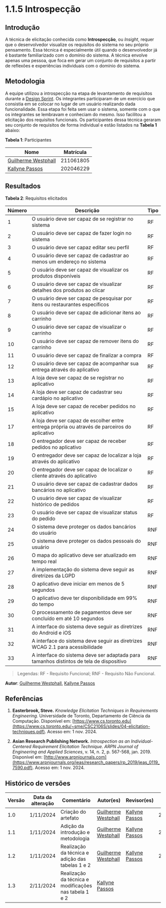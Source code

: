 # 1.1.5 Introspecção

## Introdução

A técnica de elicitação conhecida como **Introspecção**, ou *Insight*, requer que o desenvolvedor visualize os requisitos do sistema no seu próprio pensamento. Essa técnica é especialmente útil quando o desenvolvedor já é bastante familiarizado com o domínio do sistema. A técnica envolve apenas uma pessoa, que foca em gerar um conjunto de requisitos a partir de reflexões e experiências individuais com o domínio do sistema.

## Metodologia

A equipe utilizou a introspecção na etapa de levantamento de requisitos durante a [Design Sprint](../1.1.DesignSprint.md). Os integrantes participaram de um exercício que consistia em se colocar no lugar de um usuário realizando dada funcionalidade. Essa etapa foi feita sem usar o sistema, somente com o que os integrantes se lembravam e conheciam do mesmo. Isso facilitou a elicitação dos requisitos funcionais. Os participantes dessa técnica geraram seu conjunto de requisitos de forma individual e estão listados na **Tabela 1** abaixo:

**Tabela 1**: Participantes

| Nome                                            | Matrícula |    
|-------------------------------------------------|-----------|
| [Guilherme Westphall](https://github.com/west7) | 211061805 | 
| [Kallyne Passos](https://github.com/kalipassos) | 202046229 | 

## Resultados

**Tabela 2**: Requisitos elicitados

| Número | Descrição                                                                                     | Tipo |
|--------|-----------------------------------------------------------------------------------------------|------|
| 1      | O usuário deve ser capaz de se registrar no sistema                                           | RF   |
| 2      | O usuário deve ser capaz de fazer login no sistema                                            | RF   |
| 3      | O usuário deve ser capaz editar seu perfil                                                    | RF   |
| 4      | O usuário deve ser capaz de cadastrar ao menos um endereço no sistema                         | RF   |
| 5      | O usuário deve ser capaz de visualizar os produtos disponíveis                                | RF   |
| 6      | O usuário deve ser capaz de visualizar detalhes dos produtos ao clicar                        | RF   |
| 7      | O usuário deve ser capaz de pesquisar por itens ou restaurantes específicos                   | RF   |
| 8      | O usuário deve ser capaz de adicionar itens ao carrinho                                       | RF   |
| 9      | O usuário deve ser capaz de visualizar o carrinho                                             | RF   |
| 10     | O usuário deve ser capaz de remover itens do carrinho                                         | RF   |
| 11     | O usuário deve ser capaz de finalizar a compra                                                | RF   |
| 12     | O usuário deve ser capaz de acompanhar sua entrega através do aplicativo                      | RF   |
| 13     | A loja deve ser capaz de se registrar no aplicativo                                           | RF   |
| 14     | A loja deve ser capaz de cadastrar seu cardápio no aplicativo                                 | RF   |
| 15     | A loja deve ser capaz de receber pedidos no aplicativo                                        | RF   |
| 17     | A loja deve ser capaz de escolher entre entrega própria ou através de parceiros do aplicativo | RF   |
| 18     | O entregador deve ser capaz de receber pedidos no aplicativo                                  | RF   |
| 19     | O entregador deve ser capaz de localizar a loja através do aplicativo                         | RF   |
| 20     | O entregador deve ser capaz de localizar o cliente através do aplicativo                      | RF   |
| 21     | O usuário deve ser capaz de cadastrar dados bancários no aplicativo                           | RF   |
| 22     | O usuário deve ser capaz de visualizar histórico de pedidos                                   | RF   |
| 23     | O usuário deve ser capaz de visualizar status do pedido                                       | RF   |
| 24     | O sistema deve proteger os dados bancários do usuário                                         | RNF  |
| 25     | O sistema deve proteger os dados pessoais do usuário                                          | RNF  |
| 26     | O mapa do aplicativo deve ser atualizado em tempo real                                        | RNF  |
| 27     | A implementação do sistema deve seguir as diretrizes da LGPD                                  | RNF  |
| 28     | O aplicativo deve iniciar em menos de 5 segundos                                              | RNF  |
| 29     | O aplicativo deve ter disponibilidade em 99% do tempo                                         | RNF  |
| 30     | O processamento de pagamentos deve ser concluído em até 10 segundos                           | RNF  |
| 31     | A interface do sistema deve seguir as diretrizes do Android e iOS                             | RNF  |
| 32     | A interface do sistema deve seguir as diretrizes WCAG 2.1 para acessibilidade                 | RNF  |
| 33     | A interface do sistema deve ser adaptada para tamanhos distintos de tela de dispositivo       | RNF  |

> Legendas: RF - Requisito Funcional; RNF - Requisito Não Funcional.

**Autor**: [Guilherme Westphall](https://github.com/west7), [Kallyne Passos](https://github.com/kalipassos)



## Referências

1. **Easterbrook, Steve.** *Knowledge Elicitation Techniques in Requirements Engineering.* Universidade de Toronto, Departamento de Ciência da Computação. Disponível em: [https://www.cs.toronto.edu](https://www.cs.toronto.edu/~sme/CSC2106S/slides/04-elicitation-techniques.pdf). Acesso em: 1 nov. 2024.

2. **Asian Research Publishing Network.** *Introspection as an Individual-Centered Requirement Elicitation Technique.* *ARPN Journal of Engineering and Applied Sciences*, v. 14, n. 2, p. 567-568, jan. 2019. Disponível em: [http://www.arpnjournals.com](https://www.arpnjournals.org/jeas/research_papers/rp_2019/jeas_0119_7590.pdf). Acesso em: 1 nov. 2024.

## Histórico de versões

| Versão | Data da alteração | Comentário                                            | Autor(es)                                       | Revisor(es)                                     | Data de revisão |
|--------|-------------------|-------------------------------------------------------|-------------------------------------------------|-------------------------------------------------|-----------------|
| 1.0    | 1/11/2024         | Criação do artefato                                   | [Guilherme Westphall](https://github.com/west7) | [Kallyne Passos](https://github.com/kalipassos) | 2/11/2024       |
| 1.1    | 1/11/2024         | Adição da introdução e metodologia                    | [Guilherme Westphall](https://github.com/west7) | [Kallyne Passos](https://github.com/kalipassos) | 2/11/2024       |
| 1.2    | 1/11/2024         | Realização da técnica e adição das tabelas 1 e 2      | [Guilherme Westphall](https://github.com/west7) | [Kallyne Passos](https://github.com/kalipassos) | 2/11/2024       |
| 1.3    | 2/11/2024         | Realização da técnica e modificações nas tabela 1 e 2 | [Kallyne Passos](https://github.com/kalipassos) |                                                 |                 |